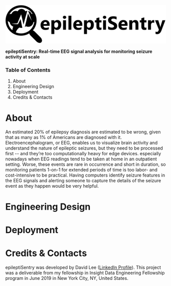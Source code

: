 ![epileptiSentry Logo](./docs/epileptiSentry-hero-image.jpg)

**epileptiSentry: Real-time EEG signal analysis for monitoring seizure activity at scale**

### Table of Contents
1. About
2. Engineering Design
3. Deployment
4. Credits & Contacts

# About
An estimated 20% of epilepsy diagnosis are estimated to be wrong, given that as many as 1% of Americans are diagnosed with it. Electroencephalogram, or EEG, enables us to visualize brain activity and understand the nature of epileptic seizures, but they need to be processed first -- and they’re too computationally heavy for edge devices. especially nowadays when EEG readings tend to be taken at home in an outpatient setting. Worse, these events are rare in occurrence and short in duration, so monitoring patients 1-on-1 for extended periods of time is too labor- and cost-intensive to be practical. Having computers identify seizure features in the EEG signals and alerting someone to capture the details of the seizure event as they happen would be very helpful.

# Engineering Design

# Deployment

# Credits & Contacts
epileptiSentry was developed by David Lee ([LinkedIn Profile](https://www.linkedin.com/in/wdlee/)). This project was a deliverable from my fellowship in Insight Data Engineering Fellowship program in June 2019 in New York City, NY, United States.